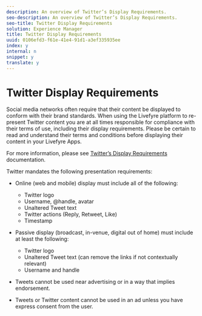 ```yaml
---
description: An overview of Twitter’s Display Requirements.
seo-description: An overview of Twitter’s Display Requirements.
seo-title: Twitter Display Requirements
solution: Experience Manager
title: Twitter Display Requirements
uuid: 0106efd3-f61e-41e4-91d1-a3ef335935ee
index: y
internal: n
snippet: y
translate: y
---
```


# Twitter Display Requirements

Social media networks often require that their content be displayed to conform with their brand standards. When using the Livefyre platform to re-present Twitter content you are at all times responsible for compliance with their terms of use, including their display requirements. Please be certain to read and understand their terms and conditions before displaying their content in your Livefyre Apps.

For more information, please see [ Twitter’s Display Requirements](https://about.twitter.com/company/display-requirements) documentation.

Twitter mandates the following presentation requirements:

* Online (web and mobile) display must include all of the following:
    * Twitter logo
    * Username, @handle, avatar
    * Unaltered Tweet text
    * Twitter actions (Reply, Retweet, Like)
    * Timestamp

* Passive display (broadcast, in-venue, digital out of home) must include at least the following:
    * Twitter logo
    * Unaltered Tweet text (can remove the links if not contextually relevant)
    * Username and handle

* Tweets cannot be used near advertising or in a way that implies endorsement.
* Tweets or Twitter content cannot be used in an ad unless you have express consent from the user.
